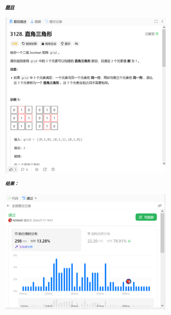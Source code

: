 ##### [题目](https://leetcode.cn/problems/right-triangles/description/)
![pic](img.png)
##### 结果：
![pic](result.png)